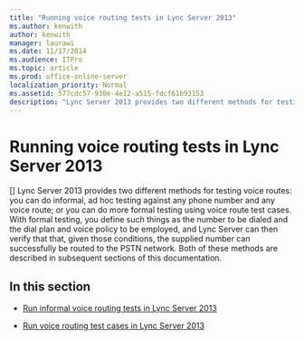 ```yaml
---
title: "Running voice routing tests in Lync Server 2013"
ms.author: kenwith
author: kenwith
manager: laurawi
ms.date: 11/17/2014
ms.audience: ITPro
ms.topic: article
ms.prod: office-online-server
localization_priority: Normal
ms.assetid: 577cdc57-930e-4e12-a515-fdcf61b93153
description: "Lync Server 2013 provides two different methods for testing voice routes: you can do informal, ad hoc testing against any phone number and any voice route; or you can do more formal testing using voice route test cases. With formal testing, you define such things as the number to be dialed and the dial plan and voice policy to be employed, and Lync Server can then verify that that, given those conditions, the supplied number can successfully be routed to the PSTN network. Both of these methods are described in subsequent sections of this documentation."
---
```


# Running voice routing tests in Lync Server 2013
[]
Lync Server 2013 provides two different methods for testing voice routes: you can do informal, ad hoc testing against any phone number and any voice route; or you can do more formal testing using voice route test cases. With formal testing, you define such things as the number to be dialed and the dial plan and voice policy to be employed, and Lync Server can then verify that that, given those conditions, the supplied number can successfully be routed to the PSTN network. Both of these methods are described in subsequent sections of this documentation.
  
## In this section

- [Run informal voice routing tests in Lync Server 2013](run-informal-voice-routing-tests.md)
    
- [Run voice routing test cases in Lync Server 2013](run-voice-routing-test-cases.md)
    

